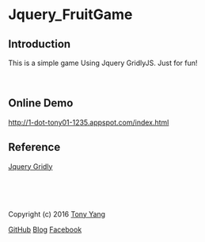 # Jquery_FruitGame

<h2>Introduction</h2>
<p>This is a simple game Using Jquery GridlyJS. Just for fun! </p>
<br>
<h2>Online Demo</h2>
 <a href='http://1-dot-tony01-1235.appspot.com/index.html'>http://1-dot-tony01-1235.appspot.com/index.html</a>
<br>
<h2>Reference</h2>
<p> <a href='https://github.com/ksylvest/jquery-gridly'>Jquery Gridly</a></p>


<br>
<br>
<br>
<p class='copy'>
        Copyright (c) 2016
        <a href='https://github.com/bboy403130'>Tony Yang</a>
      </p>
<p class='links'>
        <a href='https://github.com/bboy403130'>GitHub</a>
        <a href='http://tonyyang0305.blogspot.tw/'>Blog</a>
        <a href='https://www.facebook.com/taipei.tony.yang'>Facebook</a>
</p>
